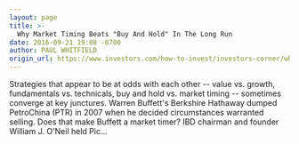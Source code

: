 ```yaml
---
layout: page
title: >-
  Why Market Timing Beats "Buy And Hold" In The Long Run
date: 2016-09-21 19:08 -0700
author: PAUL WHITFIELD
origin_url: https://www.investors.com/how-to-invest/investors-corner/why-market-timing-beats-buy-and-hold-in-the-long-run
---
```






Strategies that appear to be at odds with each other -- value vs. growth, fundamentals vs. technicals, buy and hold vs. market timing -- sometimes converge at key junctures. Warren Buffett's Berkshire Hathaway dumped PetroChina (PTR) in 2007 when he decided circumstances warranted selling. Does that make Buffett a market timer? IBD chairman and founder William J. O'Neil held Pic…

 

